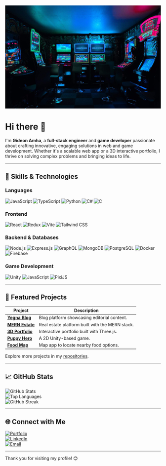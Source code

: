 ![Cover](https://github.com/GideonAmhaG/GideonAmhaG/blob/main/carl-raw-m3hn2Kn5Bns-unsplash-min-min-compressed-min.jpg)

# Hi there 👋

I'm **Gideon Amha**, a **full-stack engineer** and **game developer** passionate about crafting innovative, engaging solutions in web and game development. Whether it's a scalable web app or a 3D interactive portfolio, I thrive on solving complex problems and bringing ideas to life.

---

## 🚀 Skills & Technologies

### Languages
![JavaScript](https://img.shields.io/badge/JavaScript-F7DF1E?style=for-the-badge&logo=javascript&logoColor=black) 
![TypeScript](https://img.shields.io/badge/TypeScript-007ACC?style=for-the-badge&logo=typescript&logoColor=white) 
![Python](https://img.shields.io/badge/Python-3776AB?style=for-the-badge&logo=python&logoColor=white) 
![C#](https://img.shields.io/badge/C%23-239120?style=for-the-badge&logo=c-sharp&logoColor=white) 
![C](https://img.shields.io/badge/C-00599C?style=for-the-badge&logo=c&logoColor=white)

### Frontend
![React](https://img.shields.io/badge/React-61DAFB?style=for-the-badge&logo=react&logoColor=black) 
![Redux](https://img.shields.io/badge/Redux-764ABC?style=for-the-badge&logo=redux&logoColor=white) 
![Vite](https://img.shields.io/badge/Vite-646CFF?style=for-the-badge&logo=vite&logoColor=white) 
![Tailwind CSS](https://img.shields.io/badge/Tailwind_CSS-06B6D4?style=for-the-badge&logo=tailwindcss&logoColor=white)

### Backend & Databases
![Node.js](https://img.shields.io/badge/Node.js-339933?style=for-the-badge&logo=node.js&logoColor=white) 
![Express.js](https://img.shields.io/badge/Express.js-000000?style=for-the-badge&logo=express&logoColor=white) 
![GraphQL](https://img.shields.io/badge/GraphQL-E10098?style=for-the-badge&logo=graphql&logoColor=white) 
![MongoDB](https://img.shields.io/badge/MongoDB-47A248?style=for-the-badge&logo=mongodb&logoColor=white) 
![PostgreSQL](https://img.shields.io/badge/PostgreSQL-4169E1?style=for-the-badge&logo=postgresql&logoColor=white) 
![Docker](https://img.shields.io/badge/Docker-2496ED?style=for-the-badge&logo=docker&logoColor=white)
![Firebase](https://img.shields.io/badge/Firebase-FFCA28?style=for-the-badge&logo=firebase&logoColor=black)

### Game Development
![Unity](https://img.shields.io/badge/Unity-000000?style=for-the-badge&logo=unity&logoColor=white) 
![JavaScript](https://img.shields.io/badge/JavaScript-F7DF1E?style=for-the-badge&logo=javascript&logoColor=black) 
![PixiJS](https://img.shields.io/badge/PixiJS-FF4D00?style=for-the-badge&logo=pixijs&logoColor=white)

---

## 🌟 Featured Projects

| Project | Description |
|---------|-------------|
| [**Yegna Blog**](https://github.com/GideonAmhaG/yegna-blog) | Blog platform showcasing editorial content. |
| [**MERN Estate**](https://github.com/GideonAmhaG/MERN-estate) | Real estate platform built with the MERN stack. |
| [**3D Portfolio**](https://github.com/GideonAmhaG/my_portfolio) | Interactive portfolio built with Three.js. |
| [**Puppy Hero**](https://puppyhero.phaedrusstudios.com/) | A 2D Unity-based game. |
| [**Food Map**](https://github.com/GideonAmhaG/food-map) | Map app to locate nearby food options. |

Explore more projects in my [repositories](https://github.com/GideonAmhaG?tab=repositories).

---

## 📈 GitHub Stats

![GitHub Stats](https://github-readme-stats.vercel.app/api?username=GideonAmhaG&show_icons=true&theme=radical)  
![Top Languages](https://github-readme-stats.vercel.app/api/top-langs/?username=GideonAmhaG&layout=compact&theme=radical)  
![GitHub Streak](https://streak-stats.demolab.com?user=GideonAmhaG&theme=radical&hide_border=true)

---

## 🌐 Connect with Me

[![Portfolio](https://img.shields.io/badge/Portfolio-3E7C17?style=for-the-badge&logo=website&logoColor=white)](https://portfolio.phaedrusstudios.com/)  
[![LinkedIn](https://img.shields.io/badge/LinkedIn-0077B5?style=for-the-badge&logo=linkedin&logoColor=white)](https://linkedin.com/in/your-linkedin-handle)  
[![Email](https://img.shields.io/badge/Email-D14836?style=for-the-badge&logo=gmail&logoColor=white)](mailto:your-email@example.com)

---

Thank you for visiting my profile! 😊
